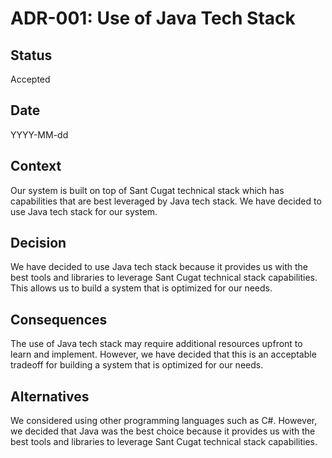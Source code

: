 # ADR-001: Use of Java Tech Stack

## Status

Accepted

## Date

YYYY-MM-dd

## Context

Our system is built on top of Sant Cugat technical stack which has capabilities that are best leveraged by Java tech stack. We have decided to use Java tech stack for our system.

## Decision

We have decided to use Java tech stack because it provides us with the best tools and libraries to leverage Sant Cugat technical stack capabilities. This allows us to build a system that is optimized for our needs.

## Consequences

The use of Java tech stack may require additional resources upfront to learn and implement. However, we have decided that this is an acceptable tradeoff for building a system that is optimized for our needs.

## Alternatives

We considered using other programming languages such as C#. However, we decided that Java was the best choice because it provides us with the best tools and libraries to leverage Sant Cugat technical stack capabilities.
